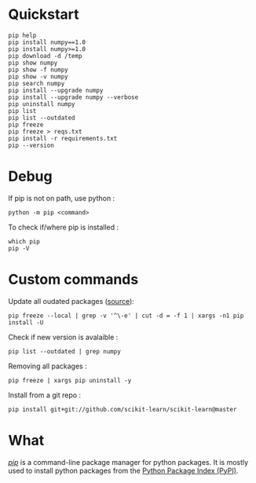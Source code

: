 # Quickstart
```
pip help
pip install numpy==1.0
pip install numpy>=1.0
pip download -d /temp
pip show numpy
pip show -f numpy
pip show -v numpy
pip search numpy
pip install --upgrade numpy
pip install --upgrade numpy --verbose
pip uninstall numpy
pip list
pip list --outdated
pip freeze
pip freeze > reqs.txt
pip install -r requirements.txt
pip --version
```

# Debug
If pip is not on path, use python :
```
python -m pip <command>
```
To check if/where pip is installed :
```
which pip
pip -V
```

# Custom commands
Update all oudated packages ([source](https://stackoverflow.com/a/3452888/4530214)):
```
pip freeze --local | grep -v '^\-e' | cut -d = -f 1 | xargs -n1 pip install -U
```
Check if new version is avalaible :
```
pip list --outdated | grep numpy
```
Removing all packages :
```
pip freeze | xargs pip uninstall -y
```
Install from a git repo : 
```
pip install git+git://github.com/scikit-learn/scikit-learn@master
```


# What
[*pip*](https://pip.pypa.io/en/stable/) is a command-line package manager for python packages. It is mostly used to install python packages from the [Python Package Index (PyPI)](https://pypi.org/). 